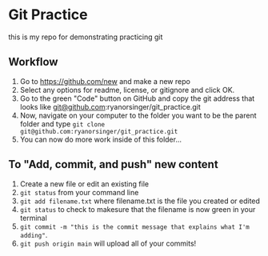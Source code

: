 # Git Practice
this is my repo for demonstrating practicing git

## Workflow
1. Go to https://github.com/new and make a new repo
2. Select any options for readme, license, or gitignore and click OK.
3. Go to the green "Code" button on GitHub and copy the git address that looks like git@github.com:ryanorsinger/git_practice.git
4. Now, navigate on your computer to the folder you want to be the parent folder and type `git clone git@github.com:ryanorsinger/git_practice.git`
5. You can now do more work inside of this folder...

## To "Add, commit, and push" new content
1. Create a new file or edit an existing file
2. `git status` from your command line
3. `git add filename.txt` where filename.txt is the file you created or edited
4. `git status` to check to makesure that the filename is now green in your terminal
5. `git commit -m "this is the commit message that explains what I'm adding"`. 
6. `git push origin main` will upload all of your commits!
